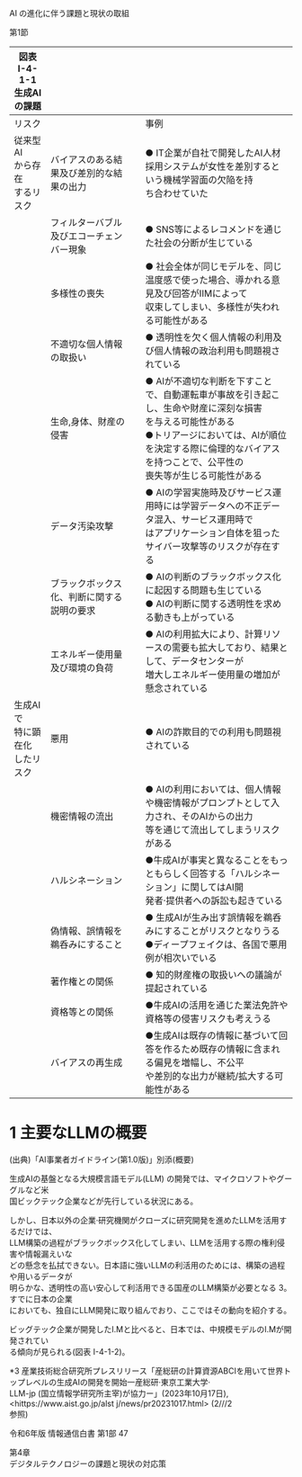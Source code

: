 AI の進化に伴う課題と現状の取組

第1節

|図表 I\-4\-1\-1<br>生成AIの課題||||
|-|-|-|-|
|リスク|||事例|
|従来型AI<br>から存在<br>するリスク|バイアスのある結果及び差別的な結果の出力||● IT企業が自社で開発したAI人材採用システムが女性を差別するという機械学習面の欠陥を持<br>ち合わせていた|
||フィルターバブル及びエコーチェンバー現象||● SNS等によるレコメンドを通じた社会の分断が生じている|
||多様性の喪失||● 社会全体が同じモデルを、同じ温度感で使った場合、導かれる意見及び回答がIIMによって<br>収束してしまい、多様性が失われる可能性がある|
||不適切な個人情報の取扱い||● 透明性を欠く個人情報の利用及び個人情報の政治利用も問題視されている|
||生命,身体、財産の侵害||● Alが不適切な判断を下すことで、自動運転車が事故を引き起こし、生命や財産に深刻な損害<br>を与える可能性がある<br>●トリアージにおいては、Alが順位を決定する際に倫理的なバイアスを持つことで、公平性の<br>喪失等が生じる可能性がある|
||データ汚染攻撃||● AIの学習実施時及びサービス運用時には学習データへの不正データ混入、サービス運用時で<br>はアプリケーション自体を狙ったサイバー攻撃等のリスクが存在する|
||ブラックボックス化、判断に関する説明の要求||● AIの判断のブラックボックス化に起因する問題も生じている<br>● AIの判断に関する透明性を求める動きも上がっている|
||エネルギー使用量及び環境の負荷||● Alの利用拡大により、計算リソースの需要も拡大しており、結果として、データセンターが<br>増大しエネルギー使用量の増加が懸念されている|
|生成AIで<br>特に顕在化<br>したリスク|悪用||● Alの詐欺目的での利用も問題視されている|
||機密情報の流出||● AIの利用においては、個人情報や機密情報がプロンプトとして入力され、そのAIからの出力<br>等を通じて流出してしまうリスクがある|
||ハルシネーション||●牛成AIが事実と異なることをもっともらしく回答する「ハルシネーション」に関してはAI開<br>発者·提供者への訴訟も起きている|
||偽情報、誤情報を鵜呑みにすること||● 生成AIが生み出す誤情報を鵜呑みにすることがリスクとなりうる<br>●ディープフェイクは、各国で悪用例が相次いでいる|
||著作権との関係||● 知的財産権の取扱いへの議論が提起されている|
||資格等との関係||●牛成AIの活用を通じた業法免許や資格等の侵害リスクも考えうる|
||バイアスの再生成||●生成AIは既存の情報に基づいて回答を作るため既存の情報に含まれる偏見を増幅し、不公平<br>や差別的な出力が継続/拡大する可能性がある|

# 1 主要なLLMの概要

\(出典\)「AI事業者ガイドライン\(第1\.0版\)」別添\(概要\)

生成AIの基盤となる大規模言語モデル\(LLM\) の開発では、マイクロソフトやグーグルなど米<br>国ビックテック企業などが先行している状況にある。

しかし、日本以外の企業·研究機関がクローズに研究開発を進めたLLMを活用するだけでは、<br>LLM構築の過程がブラックボックス化してしまい、LLMを活用する際の権利侵害や情報漏えいな<br>どの懸念を払拭できない。日本語に強いLLMの利活用のためには、構築の過程や用いるデータが<br>明らかな、透明性の高い安心して利活用できる国産のLLM構築が必要となる 3。すでに日本の企業<br>においても、独自にLLM開発に取り組んでおり、ここではその動向を紹介する。

ビッグテック企業が開発したI\.Mと比べると、日本では、中規模モデルのI\.Mが開発されてい<br>る傾向が見られる\(図表 I\-4\-1\-2\)。

\*3 産業技術総合研究所プレスリリース「産総研の計算資源ABCIを用いて世界トップレベルの生成AIの開発を開始一産総研·東京工業大学·<br>LLM\-jp \(国立情報学研究所主宰\)が協力ー」\(2023年10月17日\), <hittps://www\.aist\.go\.jp/alst j/news/pr20231017\.html> \(2///2<br>参照\)

令和6年版 情報通信白書 第1部 47

第4章<br>デジタルテクノロジーの課題と現状の対応策
